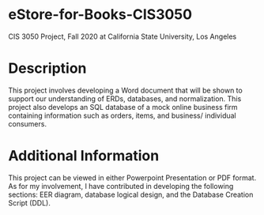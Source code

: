 # eStore-for-Books-CIS3050
CIS 3050 Project, Fall 2020 at California State University, Los Angeles

# Description
This project involves developing a Word document that will be shown to support our understanding of ERDs, databases, and normalization. This project also develops an SQL database of a mock online business firm containing information such as orders, items, and business/ individual consumers.

# Additional Information
This project can be viewed in either Powerpoint Presentation or PDF format. As for my involvement, I have contributed in developing the following sections: EER diagram, database logical design, and the Database Creation Script (DDL).

